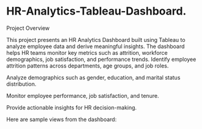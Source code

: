# HR-Analytics-Tableau-Dashboard.
Project Overview

This project presents an HR Analytics Dashboard built using Tableau to analyze employee data and derive meaningful insights. The dashboard helps HR teams monitor key metrics such as attrition, workforce demographics, job satisfaction, and performance trends.
Identify employee attrition patterns across departments, age groups, and job roles.

Analyze demographics such as gender, education, and marital status distribution.

Monitor employee performance, job satisfaction, and tenure.

Provide actionable insights for HR decision-making.

Here are sample views from the dashboard:
